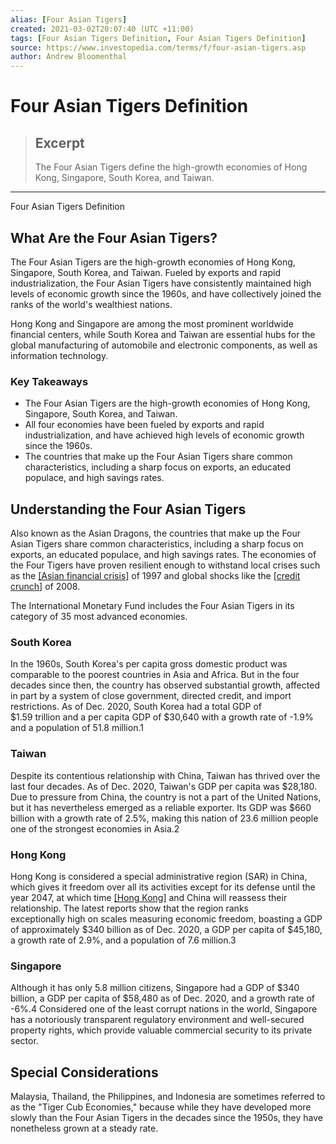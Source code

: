 ```yaml
---
alias: [Four Asian Tigers]
created: 2021-03-02T20:07:40 (UTC +11:00)
tags: [Four Asian Tigers Definition, Four Asian Tigers Definition]
source: https://www.investopedia.com/terms/f/four-asian-tigers.asp
author: Andrew Bloomenthal
---
```


# Four Asian Tigers Definition

> ## Excerpt
> The Four Asian Tigers define the high-growth economies of Hong Kong, Singapore, South Korea, and Taiwan.

---

Four Asian Tigers Definition
## What Are the Four Asian Tigers?

The Four Asian Tigers are the high-growth economies of Hong Kong, Singapore, South Korea, and Taiwan. Fueled by exports and rapid industrialization, the Four Asian Tigers have consistently maintained high levels of economic growth since the 1960s, and have collectively joined the ranks of the world's wealthiest nations.

Hong Kong and Singapore are among the most prominent worldwide financial centers, while South Korea and Taiwan are essential hubs for the global manufacturing of automobile and electronic components, as well as information technology.

### Key Takeaways

-   The Four Asian Tigers are the high-growth economies of Hong Kong, Singapore, South Korea, and Taiwan.
-   All four economies have been fueled by exports and rapid industrialization, and have achieved high levels of economic growth since the 1960s.
-   The countries that make up the Four Asian Tigers share common characteristics, including a sharp focus on exports, an educated populace, and high savings rates.

## Understanding the Four Asian Tigers

Also known as the Asian Dragons, the countries that make up the Four Asian Tigers share common characteristics, including a sharp focus on exports, an educated populace, and high savings rates. The economies of the Four Tigers have proven resilient enough to withstand local crises such as the [[Asian financial crisis]](https://www.investopedia.com/terms/a/asian-financial-crisis.asp) of 1997 and global shocks like the [[credit crunch]](https://www.investopedia.com/terms/c/creditcrunch.asp) of 2008.

The International Monetary Fund includes the Four Asian Tigers in its category of 35 most advanced economies.

### South Korea

In the 1960s, South Korea's per capita gross domestic product was comparable to the poorest countries in Asia and Africa. But in the four decades since then, the country has observed substantial growth, affected in part by a system of close government, directed credit, and import restrictions. As of Dec. 2020, South Korea had a total GDP of $1.59 trillion and a per capita GDP of $30,640 with a growth rate of -1.9% and a population of 51.8 million.1

### Taiwan

Despite its contentious relationship with China, Taiwan has thrived over the last four decades. As of Dec. 2020, Taiwan's GDP per capita was $28,180. Due to pressure from China, the country is not a part of the United Nations, but it has nevertheless emerged as a reliable exporter. Its GDP was $660 billion with a growth rate of 2.5%, making this nation of 23.6 million people one of the strongest economies in Asia.2

### Hong Kong

Hong Kong is considered a special administrative region (SAR) in China, which gives it freedom over all its activities except for its defense until the year 2047, at which time [[Hong Kong]](https://www.investopedia.com/articles/investing/121814/hong-kong-vs-china-understand-differences.asp) and China will reassess their relationship. The latest reports show that the region ranks exceptionally high on scales measuring economic freedom, boasting a GDP of approximately $340 billion as of Dec. 2020, a GDP per capita of $45,180, a growth rate of 2.9%, and a population of 7.6 million.3

### Singapore

Although it has only 5.8 million citizens, Singapore had a GDP of $340 billion, a GDP per capita of $58,480 as of Dec. 2020, and a growth rate of -6%.4 Considered one of the least corrupt nations in the world, Singapore has a notoriously transparent regulatory environment and well-secured property rights, which provide valuable commercial security to its private sector.

## Special Considerations

Malaysia, Thailand, the Philippines, and Indonesia are sometimes referred to as the "Tiger Cub Economies," because while they have developed more slowly than the Four Asian Tigers in the decades since the 1950s, they have nonetheless grown at a steady rate.
